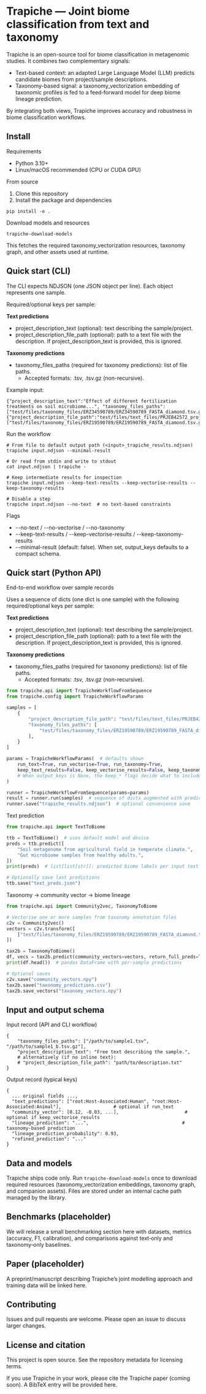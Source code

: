 Trapiche — Joint biome classification from text and taxonomy
===========================================================

Trapiche is an open-source tool for biome classification in metagenomic studies. It combines two complementary signals:

- Text-based context: an adapted Large Language Model (LLM) predicts candidate biomes from project/sample descriptions.
- Taxonomy-based signal: a taxonomy_vectorization embedding of taxonomic profiles is fed to a feed‑forward model for deep biome lineage prediction.

By integrating both views, Trapiche improves accuracy and robustness in biome classification workflows.


## Install

Requirements
- Python 3.10+
- Linux/macOS recommended (CPU or CUDA GPU)

From source
1) Clone this repository
2) Install the package and dependencies

```
pip install -e .
```

Download models and resources

```
trapiche-download-models
```

This fetches the required taxonomy_vectorization resources, taxonomy graph, and other assets used at runtime.


## Quick start (CLI)

The CLI expects NDJSON (one JSON object per line). Each object represents one sample.

Required/optional keys per sample:

**Text predictions**
- project_description_text (optional): text describing the sample/project.
- project_description_file_path (optional): path to a text file with the description. If project_description_text is provided, this is ignored.

**Taxonomy predictions**
- taxonomy_files_paths (required for taxonomy predictions): list of file paths.
	- Accepted formats: .tsv, .tsv.gz (non-recursive).

Example input:

```
{"project_description_text":"Effect of different fertilization treatments on soil microbiome...", "taxonomy_files_paths":["test/files/taxonomy_files/ERZ34590789/ERZ34590789_FASTA_diamond.tsv.gz","test/files/taxonomy_files/ERZ34590789/ERZ34590789_FASTA_mseq.tsv"]}
{"project_description_file_path":"test/files/text_files/PRJEB42572_project_description.txt","taxonomy_files_paths":["test/files/taxonomy_files/ERZ19590789/ERZ19590789_FASTA_diamond.tsv.gz"]}
```

Run the workflow

```
# From file to default output path (<input>_trapiche_results.ndjson)
trapiche input.ndjson --minimal-result

# Or read from stdin and write to stdout
cat input.ndjson | trapiche -

# Keep intermediate results for inspection
trapiche input.ndjson --keep-text-results --keep-vectorise-results --keep-taxonomy-results

# Disable a step
trapiche input.ndjson --no-text  # no text-based constraints
```

Flags
- --no-text / --no-vectorise / --no-taxonomy
- --keep-text-results / --keep-vectorise-results / --keep-taxonomy-results
- --minimal-result (default: false). When set, output_keys defaults to a compact schema.


## Quick start (Python API)


End-to-end workflow over sample records

Uses a sequence of dicts (one dict is one sample) with the following required/optional keys per sample:

**Text predictions**
- project_description_text (optional): text describing the sample/project.
- project_description_file_path (optional): path to a text file with the description. If project_description_text is provided, this is ignored.

**Taxonomy predictions**
- taxonomy_files_paths (required for taxonomy predictions): list of file paths.
	- Accepted formats: .tsv, .tsv.gz (non-recursive).
    
```python
from trapiche.api import TrapicheWorkflowFromSequence
from trapiche.config import TrapicheWorkflowParams

samples = [
	{
		"project_description_file_path": "test/files/text_files/PRJEB42572_project_description.txt",
		"taxonomy_files_paths": [
			"test/files/taxonomy_files/ERZ19590789/ERZ19590789_FASTA_diamond.tsv.gz",
		],
	}
]

params = TrapicheWorkflowParams(  # defaults shown
	run_text=True, run_vectorise=True, run_taxonomy=True,
	keep_text_results=False, keep_vectorise_results=False, keep_taxonomy_results=False,
	# When output_keys is None, the keep_* flags decide what to include.
)

runner = TrapicheWorkflowFromSequence(params=params)
result = runner.run(samples)  # sequence of dicts augmented with predictions
runner.save("trapiche_results.ndjson")  # optional convenience save
```


Text prediction

```python
from trapiche.api import TextToBiome

ttb = TextToBiome()  # uses default model and device
preds = ttb.predict([
	"Soil metagenome from agricultural field in temperate climate.",
	"Gut microbiome samples from healthy adults.",
])
print(preds)  # list[list[str]]: predicted biome labels per input text

# Optionally save last predictions
ttb.save("text_preds.json")
```

Taxonomy → community vector → biome lineage

```python
from trapiche.api import Community2vec, TaxonomyToBiome

# Vectorise one or more samples from taxonomy annotation files
c2v = Community2vec()
vectors = c2v.transform([
	["test/files/taxonomy_files/ERZ19590789/ERZ19590789_FASTA_diamond.tsv"],
])

tax2b = TaxonomyToBiome()
df, vecs = tax2b.predict(community_vectors=vectors, return_full_preds=True)
print(df.head())  # pandas DataFrame with per-sample predictions

# Optional saves
c2v.save("community_vectors.npy")
tax2b.save("taxonomy_predictions.csv")
tax2b.save_vectors("taxonomy_vectors.npy")
```

## Input and output schema

Input record (API and CLI workflow)

```
{
	"taxonomy_files_paths": ["/path/to/sample1.tsv", "/path/to/sample1_b.tsv.gz"],
	"project_description_text": "Free text describing the sample.",
	# alternatively (if no inline text):
	# "project_description_file_path": "path/to/description.txt"
}
```

Output record (typical keys)

```
{
  ... original fields ...,
  "text_predictions": ["root:Host-Associated:Human", "root:Host-Associated:Animal"],                   # optional if run_text
  "community_vector": [0.12, -0.03, ...],                        # optional if keep_vectorise_results
  "lineage_prediction": "...",                                  # taxonomy-based prediction
  "lineage_prediction_probability": 0.93,
  "refined_prediction": "..."
}
```


## Data and models

Trapiche ships code only. Run `trapiche-download-models` once to download required resources (taxonomy_vectorization embeddings, taxonomy graph, and companion assets). Files are stored under an internal cache path managed by the library.


## Benchmarks (placeholder)

We will release a small benchmarking section here with datasets, metrics (accuracy, F1, calibration), and comparisons against text‑only and taxonomy‑only baselines.


## Paper (placeholder)

A preprint/manuscript describing Trapiche’s joint modelling approach and training data will be linked here.


## Contributing

Issues and pull requests are welcome. Please open an issue to discuss larger changes.


## License and citation

This project is open source. See the repository metadata for licensing terms.

If you use Trapiche in your work, please cite the Trapiche paper (coming soon). A BibTeX entry will be provided here.

